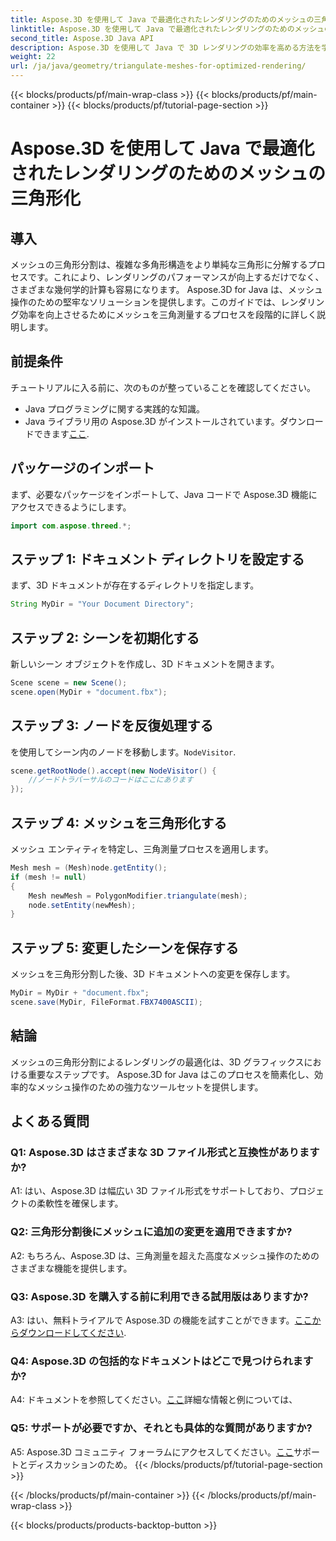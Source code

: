 ```yaml
---
title: Aspose.3D を使用して Java で最適化されたレンダリングのためのメッシュの三角形化
linktitle: Aspose.3D を使用して Java で最適化されたレンダリングのためのメッシュの三角形化
second_title: Aspose.3D Java API
description: Aspose.3D を使用して Java で 3D レンダリングの効率を高める方法を学びます。最適なパフォーマンスを得るためにメッシュを三角形化します。
weight: 22
url: /ja/java/geometry/triangulate-meshes-for-optimized-rendering/
---
```


{{< blocks/products/pf/main-wrap-class >}}
{{< blocks/products/pf/main-container >}}
{{< blocks/products/pf/tutorial-page-section >}}

# Aspose.3D を使用して Java で最適化されたレンダリングのためのメッシュの三角形化

## 導入

メッシュの三角形分割は、複雑な多角形構造をより単純な三角形に分解するプロセスです。これにより、レンダリングのパフォーマンスが向上するだけでなく、さまざまな幾何学的計算も容易になります。 Aspose.3D for Java は、メッシュ操作のための堅牢なソリューションを提供します。このガイドでは、レンダリング効率を向上させるためにメッシュを三角測量するプロセスを段階的に詳しく説明します。

## 前提条件

チュートリアルに入る前に、次のものが整っていることを確認してください。

- Java プログラミングに関する実践的な知識。
-  Java ライブラリ用の Aspose.3D がインストールされています。ダウンロードできます[ここ](https://releases.aspose.com/3d/java/).

## パッケージのインポート

まず、必要なパッケージをインポートして、Java コードで Aspose.3D 機能にアクセスできるようにします。

```java
import com.aspose.threed.*;
```

## ステップ 1: ドキュメント ディレクトリを設定する

まず、3D ドキュメントが存在するディレクトリを指定します。

```java
String MyDir = "Your Document Directory";
```

## ステップ 2: シーンを初期化する

新しいシーン オブジェクトを作成し、3D ドキュメントを開きます。

```java
Scene scene = new Scene();
scene.open(MyDir + "document.fbx");
```

## ステップ 3: ノードを反復処理する

を使用してシーン内のノードを移動します。`NodeVisitor`.

```java
scene.getRootNode().accept(new NodeVisitor() {
    //ノードトラバーサルのコードはここにあります
});
```

## ステップ 4: メッシュを三角形化する

メッシュ エンティティを特定し、三角測量プロセスを適用します。

```java
Mesh mesh = (Mesh)node.getEntity();
if (mesh != null)
{
    Mesh newMesh = PolygonModifier.triangulate(mesh);
    node.setEntity(newMesh);
}
```

## ステップ 5: 変更したシーンを保存する

メッシュを三角形分割した後、3D ドキュメントへの変更を保存します。

```java
MyDir = MyDir + "document.fbx";
scene.save(MyDir, FileFormat.FBX7400ASCII);
```

## 結論

メッシュの三角形分割によるレンダリングの最適化は、3D グラフィックスにおける重要なステップです。 Aspose.3D for Java はこのプロセスを簡素化し、効率的なメッシュ操作のための強力なツールセットを提供します。

## よくある質問

### Q1: Aspose.3D はさまざまな 3D ファイル形式と互換性がありますか?

A1: はい、Aspose.3D は幅広い 3D ファイル形式をサポートしており、プロジェクトの柔軟性を確保します。

### Q2: 三角形分割後にメッシュに追加の変更を適用できますか?

A2: もちろん、Aspose.3D は、三角測量を超えた高度なメッシュ操作のためのさまざまな機能を提供します。

### Q3: Aspose.3D を購入する前に利用できる試用版はありますか?

 A3: はい、無料トライアルで Aspose.3D の機能を試すことができます。[ここからダウンロードしてください](https://releases.aspose.com/).

### Q4: Aspose.3D の包括的なドキュメントはどこで見つけられますか?

 A4: ドキュメントを参照してください。[ここ](https://reference.aspose.com/3d/java/)詳細な情報と例については、

### Q5: サポートが必要ですか、それとも具体的な質問がありますか?

 A5: Aspose.3D コミュニティ フォーラムにアクセスしてください。[ここ](https://forum.aspose.com/c/3d/18)サポートとディスカッションのため。
{{< /blocks/products/pf/tutorial-page-section >}}

{{< /blocks/products/pf/main-container >}}
{{< /blocks/products/pf/main-wrap-class >}}

{{< blocks/products/products-backtop-button >}}
